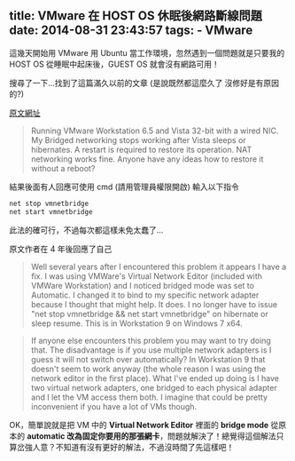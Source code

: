 title: VMware 在 HOST OS 休眠後網路斷線問題
date: 2014-08-31 23:43:57
tags:
	- VMware
---

這幾天開始用 VMware 用 Ubuntu 當工作環境，忽然遇到一個問題就是只要我的 HOST OS 從睡眠中起床後，GUEST OS 就會沒有網路可用！

搜尋了一下...找到了這篇滿久以前的文章 (是說既然都這麼久了 沒修好是有原因的?)

<!-- more -->

[原文網址](https://communities.vmware.com/thread/175585?start=0&tstart=0)

> Running VMware Workstation 6.5 and Vista 32-bit with a wired NIC.  My Bridged networking stops working after Vista sleeps or hibernates. A restart is required to restore its operation. NAT networking works fine. 
Anyone have any ideas how to restore it without a reboot?

結果後面有人回應可使用 cmd (請用管理員權限開啟) 輸入以下指令
```sh
net stop vmnetbridge
net start vmnetbridge
```


此法的確可行，不過每次都這樣未免太蠢了...

原文作者在 4 年後回應了自己

> Well several years after I encountered this problem it appears I have a fix. I was using VMWare's Virtual Network Editor (included with VMWare Workstation) and I noticed bridged mode was set to Automatic. I changed it to bind to my specific network adapter because I thought that might help. It does. I no longer have to issue "net stop vmnetbridge && net start vmnetbridge" on hibernate or sleep resume. This is in Workstation 9 on Windows 7 x64.
 
> If anyone else encounters this problem you may want to try doing that. The disadvantage is if you use multiple network adapters is I guess it will not switch over automatically? In Workstation 9 that doesn't seem to work anyway (the whole reason I was using the network editor in the first place). What I've ended up doing is I have two virtual network adapters, one bridged to each physical adapter and I let the VM access them both. I imagine that could be pretty inconvenient if you have a lot of VMs though.

OK，簡單說就是把 VM 中的 **Virtual Network Editor** 裡面的 **bridge mode** 從原本的 **automatic 改為固定你要用的那張網卡**，問題就解決了！總覺得這個解法只算岔強人意？不知道有沒有更好的解法，不過沒時間了先這樣吧！

